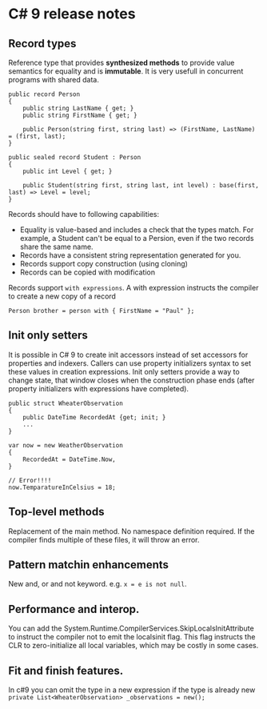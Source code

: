 # C# 9 release notes

## Record types

Reference type that provides **synthesized methods** to provide value semantics for equality and is **immutable**. It is very usefull in concurrent programs with shared data.

```
public record Person
{
    public string LastName { get; }
    public string FirstName { get; }

    public Person(string first, string last) => (FirstName, LastName) = (first, last);
}

public sealed record Student : Person
{
    public int Level { get; }

    public Student(string first, string last, int level) : base(first, last) => Level = level;
}
```

Records should have to following capabilities:
- Equality is value-based and includes a check that the types match. For example, a Student can't be equal to a Persion, even if the two records share the same name.
- Records have a consistent string representation generated for you.
- Records support copy construction (using cloning)
- Records can be copied with modification

Records support ```with expressions```. A with expression instructs the compiler to create a new copy of a record

```
Person brother = person with { FirstName = "Paul" };
```

## Init only setters

It is possible in C# 9 to create init accessors instead of set accessors for properties and indexers. Callers can use property initializers syntax to set these values in creation expressions. Init only setters provide a way to change state, that window closes when the construction phase ends (after property initializers with expressions have completed).

```
public struct WheaterObservation
{
    public DateTime RecordedAt {get; init; }
    ...
}

var now = new WeatherObservation
{
    RecordedAt = DateTime.Now,
}

// Error!!!!
now.TemparatureInCelsius = 18;

```

## Top-level methods

Replacement of the main method. No namespace definition required. If the compiler finds multiple of these files, it will throw an error.

## Pattern matchin enhancements

New and, or and not keyword. e.g. ```x = e is not null```.

## Performance and interop.

You can add the System.Runtime.CompilerServices.SkipLocalsInitAttribute to instruct the compiler not to emit the localsinit flag. This flag instructs the CLR to zero-initialize all local variables, which may be costly in some cases.

## Fit and finish features.

In c#9 you can omit the type in a new expression if the type is already new
```private List<WheaterObservation> _observations = new();```
